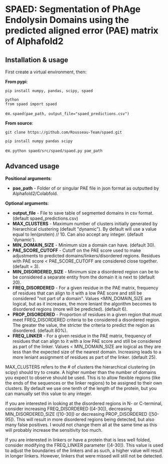 # SPAED: Segmentation of PhAge Endolysin Domains using the predicted aligned error (PAE) matrix of Alphafold2


## Installation & usage

First create a virtual environment, then: 

**From pypi**:
```
pip install numpy, pandas, scipy, spaed

python
from spaed import spaed
```

ex. `spaed(pae_path, output_file="spaed_predictions.csv")`


**From source**:
```
git clone https://github.com/Rousseau-Team/spaed.git

pip install numpy pandas scipy
```

ex. `python spaed/src/spaed/spaed.py pae_path`



## Advanced usage
**Positional arguments**:
- **pae_path** - Folder of or singular PAE file in json format as outputted by Alphafold2/Colabfold.


**Optional arguments**:
- **output_file** - File to save table of segmented domains in csv format. (default spaed_predictions.csv)
- **MAX_CLUSTERS** - Maximum number of clusters initially generated by hierarchical clustering (default "dynamic"). By default will use a value equal to len(protein) // 10. Can also accept any integer. (default 'dynamic').
- **MIN_DOMAIN_SIZE** - Minimum size a domain can have. (default 30).
- **PAE_SCORE_CUTOFF** - Cutoff on the PAE score used to make adjustments to predicted domains/linkers/disordered regions. Residues with PAE score < PAE_SCORE_CUTOFF are considered close together. (default = 3).
- **MIN_DISORDERED_SIZE** - Minimum size a disordered region can be to be considered a separate entity from the domain it is next to (default 20).
- **FREQ_DISORDERED** - For a given residue in the PAE matrix, frequency of residues that can align to it with a low PAE score and still be considered "not part of a domain". Values <MIN_DOMAIN_SIZE are logical, but as it increases, the more leniant the algorithm becomes to disordered regions (more will be predicted). (default 6).
- **PROP_DISORDERED** - Proportion of residues in a given region that must meet FREQ_DISORDERED criteria to be considered a disordered region. The greater the value, the stricter the criteria to predict the region as disordered. (default 80%).
- **FREQ_LINKER** - For a given residue in the PAE matrix, frequency of residues that can align to it with a low PAE score and still be considered as part of the linker. Values < MIN_DOMAIN_SIZE are logical as they are less than the expected size of the nearest domain. Increasing leads to a more leniant assignment of residues as part of the linker. (default 25).

MAX_CLUSTERS refers to the # of clusters the hierarchical clustering (in scipy) should try to create. A higher number than the number of domains you expect to observe should be used. This is to allow flexible regions (like the ends of the sequences or the linker regions) to be assigned to their own clusters. By default we use one tenth of the length of the protein, but you can manually set this value to any integer.

If you are interested in looking at the disordered regions in N- or C-terminal, consider increasing FREQ_DISORDERED ([4-30]), decreasing MIN_DISORDERED_SIZE ([10-30]) or decreasing PROP_DISORDERED ([50-95]). This will result in more disordered regions being detected, but also many false positives. I would not change them all at the same time as this will probably increase the sensitivity too much.

If you are interested in linkers or have a protein that is less well folded, consider modifying the FREQ_LINKER parameter ([4-30]). This value is used to adjust the boundaries of the linkers and as such, a higher value will result in longer linkers. However, linkers that were missed will still not be detected.
